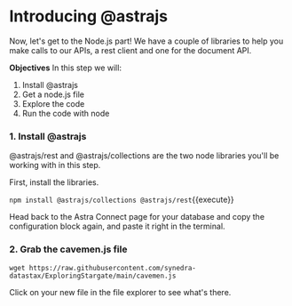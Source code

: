 # Introducing @astrajs

Now, let's get to the Node.js part!  We have a couple of libraries to help you make calls to our APIs, a rest client and one for the document API.

**Objectives**
In this step we will:
1. Install @astrajs
2. Get a node.js file
3. Explore the code
4. Run the code with node

### 1. Install @astrajs

@astrajs/rest and @astrajs/collections are the two node libraries you'll be working with in this step.

First, install the libraries.

`npm install @astrajs/collections @astrajs/rest`{{execute}}

Head back to the Astra Connect page for your database and copy the configuration block again, and paste it right in the terminal.

### 2. Grab the cavemen.js file

`wget https://raw.githubusercontent.com/synedra-datastax/ExploringStargate/main/cavemen.js`

Click on your new file in the file explorer to see what's there.


